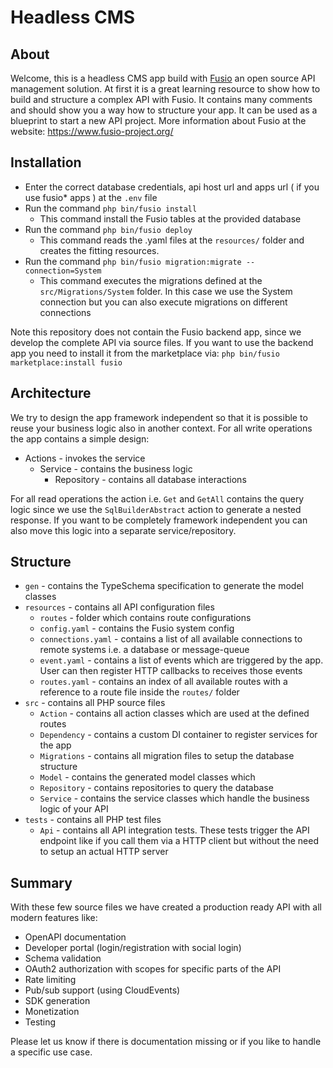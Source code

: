 
# Headless CMS

## About

Welcome, this is a headless CMS app build with [Fusio](https://github.com/apioo/fusio) an open source API management
solution. At first it is a great learning resource to show how to build and structure a complex API with Fusio. It
contains many comments and should show you a way how to structure your app. It can be used as a blueprint to start a new
API project. More information about Fusio at the website: https://www.fusio-project.org/

## Installation

* Enter the correct database credentials, api host url and apps url ( if you use fusio* apps ) at the `.env` file
* Run the command `php bin/fusio install`
  * This command install the Fusio tables at the provided database
* Run the command `php bin/fusio deploy`
  * This command reads the .yaml files at the `resources/` folder and creates
    the fitting resources.
* Run the command `php bin/fusio migration:migrate --connection=System`
  * This command executes the migrations defined at the `src/Migrations/System` folder. In this case we use the System
    connection but you can also execute migrations on different connections 

Note this repository does not contain the Fusio backend app, since we develop the complete API via source files. If you
want to use the backend app you need to install it from the marketplace via: `php bin/fusio marketplace:install fusio`

## Architecture

We try to design the app framework independent so that it is possible to reuse your business logic also in another
context. For all write operations the app contains a simple design:

* Actions - invokes the service
  * Service - contains the business logic
    * Repository - contains all database interactions

For all read operations the action i.e. `Get` and `GetAll` contains the query logic since we use the 
`SqlBuilderAbstract` action to generate a nested response. If you want to be completely framework independent you can
also move this logic into a separate service/repository.

## Structure

* `gen` - contains the TypeSchema specification to generate the model classes
* `resources` - contains all API configuration files
  * `routes` - folder which contains route configurations
  * `config.yaml` - contains the Fusio system config
  * `connections.yaml` - contains a list of all available connections to remote systems i.e. a database or message-queue
  * `event.yaml` - contains a list of events which are triggered by the app. User can then register HTTP callbacks to receives those events
  * `routes.yaml` - contains an index of all available routes with a reference to a route file inside the `routes/` folder
* `src` - contains all PHP source files
  * `Action` - contains all action classes which are used at the defined routes
  * `Dependency` - contains a custom DI container to register services for the app
  * `Migrations` - contains all migration files to setup the database structure
  * `Model` - contains the generated model classes which
  * `Repository` - contains repositories to query the database
  * `Service` - contains the service classes which handle the business logic of your API
* `tests` - contains all PHP test files
  * `Api` - contains all API integration tests. These tests trigger the API endpoint like if you call them via a HTTP client but without the need to setup an actual HTTP server

## Summary

With these few source files we have created a production ready API with all modern features like:

* OpenAPI documentation
* Developer portal (login/registration with social login)
* Schema validation
* OAuth2 authorization with scopes for specific parts of the API
* Rate limiting
* Pub/sub support (using CloudEvents)
* SDK generation
* Monetization
* Testing

Please let us know if there is documentation missing or if you like to handle a specific use case.
